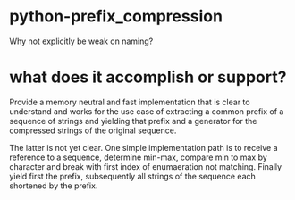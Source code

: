 # python-prefix_compression
Why not explicitly be weak on naming?

# what does it accomplish or support?

Provide a memory neutral and fast implementation that is clear to understand and works for the use case of extracting a common prefix of a sequence of strings and yielding that prefix and a generator for the compressed strings of the original sequence.

The latter is not yet clear. One simple implementation path is to receive a reference to a sequence, determine min-max, compare min to max by character and break with first index of enumaeration not matching. Finally yield first the prefix, subsequently all strings of the sequence each shortened by the prefix.
